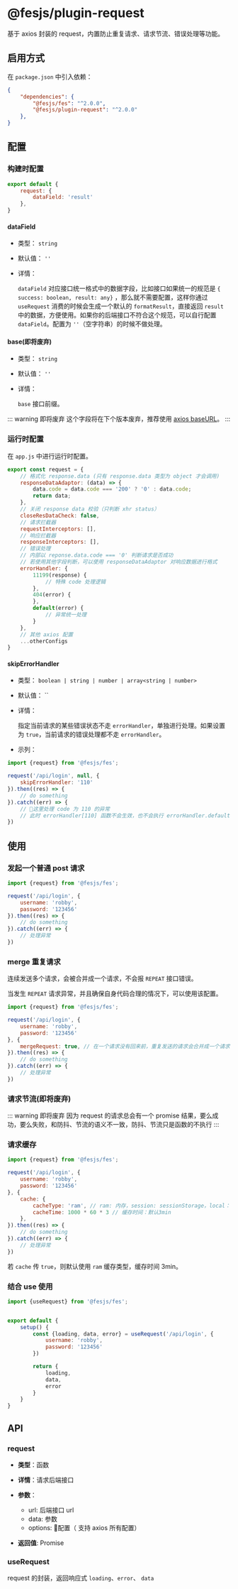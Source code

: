 # @fesjs/plugin-request

基于 axios 封装的 request，内置防止重复请求、请求节流、错误处理等功能。
## 启用方式

在 `package.json` 中引入依赖：
```json
{
    "dependencies": {
        "@fesjs/fes": "^2.0.0",
        "@fesjs/plugin-request": "^2.0.0"
    },
}
```
## 配置

### 构建时配置

```js
export default {
    request: {
        dataField: 'result'
    },
}
```

#### dataField

- 类型： `string`
- 默认值： `''`
- 详情：

    `dataField` 对应接口统一格式中的数据字段，比如接口如果统一的规范是 `{ success: boolean, result: any}` ，那么就不需要配置，这样你通过 `useRequest` 消费的时候会生成一个默认的 `formatResult`，直接返回 `result` 中的数据，方便使用。如果你的后端接口不符合这个规范，可以自行配置 `dataField`。配置为 `''`（空字符串）的时候不做处理。


#### base(即将废弃)

- 类型： `string`
- 默认值： `''`
- 详情：

    `base` 接口前缀。 

::: warning 即将废弃
这个字段将在下个版本废弃，推荐使用 [axios baseURL](https://github.com/axios/axios)。
:::

### 运行时配置

在 `app.js` 中进行运行时配置。
 
```js
export const request = {
    // 格式化 response.data (只有 response.data 类型为 object 才会调用)
    responseDataAdaptor: (data) => {
        data.code = data.code === '200' ? '0' : data.code;
        return data;
    },
    // 关闭 response data 校验（只判断 xhr status）
    closeResDataCheck: false,
    // 请求拦截器
    requestInterceptors: [],
    // 响应拦截器
    responseInterceptors: [],
    // 错误处理
    // 内部以 reponse.data.code === '0' 判断请求是否成功
    // 若使用其他字段判断，可以使用 responseDataAdaptor 对响应数据进行格式
    errorHandler: {
        11199(response) {
            // 特殊 code 处理逻辑
        },
        404(error) {
        },
        default(error) {
            // 异常统一处理
        }
    },
    // 其他 axios 配置
    ...otherConfigs
}
```

#### skipErrorHandler

- 类型： `boolean | string | number | array<string | number>`
- 默认值： ``
- 详情：

    指定当前请求的某些错误状态不走 `errorHandler`，单独进行处理。如果设置为 `true`，当前请求的错误处理都不走 `errorHandler`。

- 示列：

```js
import {request} from '@fesjs/fes';

request('/api/login', null, {
    skipErrorHandler: '110'
}).then((res) => {
    // do something
}).catch((err) => {
    // 这里处理 code 为 110 的异常
    // 此时 errorHandler[110] 函数不会生效，也不会执行 errorHandler.default
})
```



## 使用

### 发起一个普通 post 请求

```js
import {request} from '@fesjs/fes';

request('/api/login', {
    username: 'robby',
    password: '123456'
}).then((res) => {
    // do something
}).catch((err) => {
    // 处理异常
})
```

### merge 重复请求

连续发送多个请求，会被合并成一个请求，不会报 `REPEAT` 接口错误。

当发生 `REPEAT` 请求异常，并且确保自身代码合理的情况下，可以使用该配置。

```js
import {request} from '@fesjs/fes';

request('/api/login', {
    username: 'robby',
    password: '123456'
}, {
    mergeRequest: true, // 在一个请求没有回来前，重复发送的请求会合并成一个请求
}).then((res) => {
    // do something
}).catch((err) => {
    // 处理异常
})
```

### 请求节流(即将废弃)


::: warning 即将废弃
因为 request 的请求总会有一个 promise 结果，要么成功，要么失败，和防抖、节流的语义不一致，防抖、节流只是函数的不执行
:::


### 请求缓存

```js
import {request} from '@fesjs/fes';

request('/api/login', {
    username: 'robby',
    password: '123456'
}, {
    cache: {
        cacheType: 'ram', // ram: 内存，session: sessionStorage，local：localStorage
        cacheTime: 1000 * 60 * 3 // 缓存时间：默认3min
    },
}).then((res) => {
    // do something
}).catch((err) => {
    // 处理异常
})
```

若 `cache` 传 `true`，则默认使用 `ram` 缓存类型，缓存时间 3min。


### 结合 use 使用

```js
import {useRequest} from '@fesjs/fes';


export default {
    setup() {
        const {loading, data, error} = useRequest('/api/login', {
            username: 'robby',
            password: '123456'
        })

        return {
            loading,
            data,
            error
        }
    }
}
```

## API

### request

- **类型**：函数

- **详情**：请求后端接口
- **参数**：
  - url: 后端接口 url
  - data: 参数
  - options: 配置（ 支持 axios 所有配置）
- **返回值**: Promise

### useRequest

request 的封装，返回响应式 `loading`、`error`、 `data`
